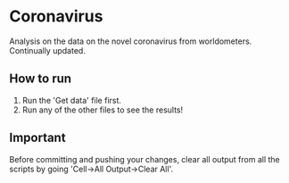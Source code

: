 # Coronavirus
Analysis on the data on the novel coronavirus from worldometers. Continually updated.

## How to run
1. Run the 'Get data' file first.
2. Run any of the other files to see the results!

## Important
Before committing and pushing your changes, clear all output from all the scripts by going 'Cell->All Output->Clear All'.
